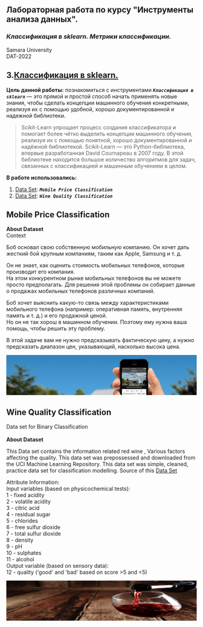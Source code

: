 
## Лабораторная работа по курсу "Инструменты анализа данных".<br/>
### *Классификация в sklearn. Метрики классификации.* <br/>
Samara University <br/>
DAT-2022

## 3.[Классификация в sklearn.](https://github.com/Dark-MonkGI/Data_Analysis_Tools_SAMARA_UNIVERSITY/blob/main/3.%20%D0%9A%D0%BB%D0%B0%D1%81%D1%81%D0%B8%D1%84%D0%B8%D0%BA%D0%B0%D1%86%D0%B8%D1%8F%20%D0%B2%20sklearn.%20%D0%9C%D0%B5%D1%82%D1%80%D0%B8%D0%BA%D0%B8%20%D0%BA%D0%BB%D0%B0%D1%81%D1%81%D0%B8%D1%84%D0%B8%D0%BA%D0%B0%D1%86%D0%B8%D0%B8/DAT_6131-010402D_Griaznov_I_LW3.ipynb)
**Цель данной работы:** познакомиться с инструментами ***`Классификация в sklearn`*** — это прямой и простой способ начать применять новые знания, чтобы сделать концепции машинного обучения конкретными, реализуя их с помощью удобной, хорошо документированной и надежной библиотеки.

> Scikit-Learn упрощает процесс создания классификатора и помогает более чётко выделить концепции машинного обучения, реализуя их с помощью понятной, хорошо документированной и надёжной библиотекой.
> Scikit-Learn — это Python-библиотека, впервые разработанная David Cournapeau в 2007 году. В этой библиотеке находится большое количество алгоритмов для задач, связанных с классификацией и машинным обучением в целом.


**В работе использовались:**
1. [Data Set](https://www.kaggle.com/datasets/iabhishekofficial/mobile-price-classification?select=test.csv): ***`Mobile Price Classification`***  <br/>
2. [Data Set](https://www.kaggle.com/datasets/nareshbhat/wine-quality-binary-classification): ***`Wine Quality Classification`***  <br/>

## Mobile Price Classification
**About Dataset** <br/>
Context <br/>

Боб основал свою собственную мобильную компанию. Он хочет дать жесткий бой крупным компаниям, таким как Apple, Samsung и т. д.<br/>

Он не знает, как оценить стоимость мобильных телефонов, которые производит его компания. <br/> На этом конкурентном рынке мобильных телефонов вы не можете просто предполагать. Для решения этой проблемы он собирает данные о продажах мобильных телефонов различных компаний.<br/>

Боб хочет выяснить какую-то связь между характеристиками мобильного телефона (например: оперативная память, внутренняя память и т. д.) и его продажной ценой.<br/>  Но он не так хорош в машинном обучении. Поэтому ему нужна ваша помощь, чтобы решить эту проблему.<br/>

В этой задаче вам не нужно предсказывать фактическую цену, а нужно предсказать диапазон цен, указывающий, насколько высока цена. <br/>


![logo](https://github.com/Dark-MonkGI/Data_Analysis_Tools_SAMARA_UNIVERSITY/blob/main/3.%20%D0%9A%D0%BB%D0%B0%D1%81%D1%81%D0%B8%D1%84%D0%B8%D0%BA%D0%B0%D1%86%D0%B8%D1%8F%20%D0%B2%20sklearn.%20%D0%9C%D0%B5%D1%82%D1%80%D0%B8%D0%BA%D0%B8%20%D0%BA%D0%BB%D0%B0%D1%81%D1%81%D0%B8%D1%84%D0%B8%D0%BA%D0%B0%D1%86%D0%B8%D0%B8/dataset-cover1.jpg)

## Wine Quality Classification
Data set for Binary Classification<br/>
<br/>
**About Dataset**<br/>

This Data set contains the information related red wine , Various factors affecting the quality. This data set was prepossessed and downloaded from the UCI Machine Learning Repository. This data set was simple, cleaned, practice data set for classification modelling. Source of this [Data Set](https://archive.ics.uci.edu/ml/datasets/wine+quality) <br/>

Attribute Information:<br/>
Input variables (based on physicochemical tests):<br/>
1 - fixed acidity<br/>
2 - volatile acidity<br/>
3 - citric acid<br/>
4 - residual sugar<br/>
5 - chlorides<br/>
6 - free sulfur dioxide<br/>
7 - total sulfur dioxide<br/>
8 - density<br/>
9 - pH<br/>
10 - sulphates<br/>
11 - alcohol<br/>
Output variable (based on sensory data):<br/>
12 - quality ('good' and 'bad' based on score >5 and <5)<br/>


![logo](https://github.com/Dark-MonkGI/Data_Analysis_Tools_SAMARA_UNIVERSITY/blob/main/3.%20%D0%9A%D0%BB%D0%B0%D1%81%D1%81%D0%B8%D1%84%D0%B8%D0%BA%D0%B0%D1%86%D0%B8%D1%8F%20%D0%B2%20sklearn.%20%D0%9C%D0%B5%D1%82%D1%80%D0%B8%D0%BA%D0%B8%20%D0%BA%D0%BB%D0%B0%D1%81%D1%81%D0%B8%D1%84%D0%B8%D0%BA%D0%B0%D1%86%D0%B8%D0%B8/dataset-cover.jpg)
